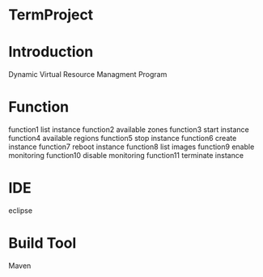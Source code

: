 # TermProject

# Introduction
Dynamic Virtual Resource Managment Program

# Function
function1 	list instance
function2	  available zones
function3 	start instance
function4 	available regions
function5 	stop instance
function6 	create instance
function7 	reboot instance
function8	  list images
function9	  enable monitoring
function10	disable monitoring
function11	terminate instance

# IDE
eclipse

# Build Tool
Maven
